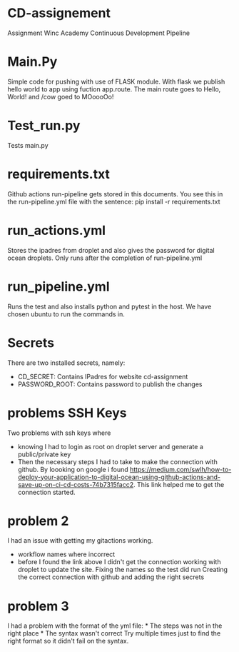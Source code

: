 # CD-assignement
Assignment Winc Academy Continuous Development Pipeline

# Main.Py
Simple code for pushing with use of FLASK module. With flask we publish hello world to app using fuction app.route. The main route goes to Hello, World! and /cow goed to MOoooOo!

# Test_run.py
Tests main.py 

# requirements.txt
Github actions run-pipeline gets stored in this documents. You see this in the run-pipeline.yml file with the sentence: pip install -r requirements.txt

# run_actions.yml
Stores the ipadres from droplet and also gives the password for digital ocean droplets. Only runs after the completion of run-pipeline.yml

# run_pipeline.yml
Runs the test and also installs python and pytest in the host. We have chosen ubuntu to run the commands in. 

# Secrets
There are two installed secrets, namely:
* CD_SECRET: Contains IPadres for website cd-assignment
* PASSWORD_ROOT: Contains password to publish the changes

# problems SSH Keys
Two problems with ssh keys where
* knowing I had to login as root on droplet server and generate a public/private key
* Then the necessary steps I had to take to make the connection with github. 
By loooking on google i found https://medium.com/swlh/how-to-deploy-your-application-to-digital-ocean-using-github-actions-and-save-up-on-ci-cd-costs-74b7315facc2. This link helped me to get the connection started. 

# problem 2
I had an issue with getting my gitactions working. 
* workflow names where incorrect
* before I found the link above I didn't get the connection working with droplet to update the site. 
    Fixing the names so the test did run
    Creating the correct connection with github and adding the right secrets

# problem 3
I had a problem with the format of the yml file: 
    * The steps was not in the right place
    * The syntax wasn't correct
Try multiple times just to find the right format so it didn't fail on the syntax. 